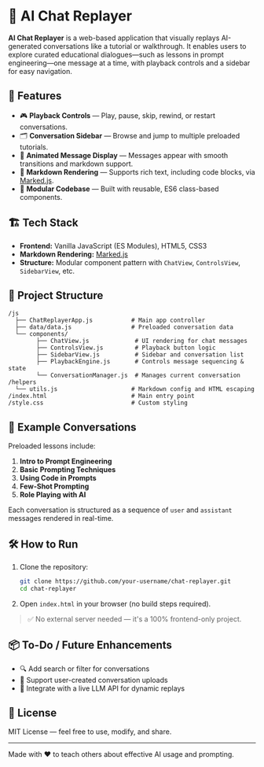 # 🧠 AI Chat Replayer

**AI Chat Replayer** is a web-based application that visually replays AI-generated conversations like a tutorial or walkthrough. It enables users to explore curated educational dialogues—such as lessons in prompt engineering—one message at a time, with playback controls and a sidebar for easy navigation.

## 🚀 Features

* 🎮 **Playback Controls** — Play, pause, skip, rewind, or restart conversations.
* 🗂 **Conversation Sidebar** — Browse and jump to multiple preloaded tutorials.
* 💬 **Animated Message Display** — Messages appear with smooth transitions and markdown support.
* 📜 **Markdown Rendering** — Supports rich text, including code blocks, via [Marked.js](https://marked.js.org/).
* 🧹 **Modular Codebase** — Built with reusable, ES6 class-based components.

## 🏗️ Tech Stack

* **Frontend:** Vanilla JavaScript (ES Modules), HTML5, CSS3
* **Markdown Rendering:** [Marked.js](https://github.com/markedjs/marked)
* **Structure:** Modular component pattern with `ChatView`, `ControlsView`, `SidebarView`, etc.

## 📁 Project Structure

```
/js
  ├── ChatReplayerApp.js           # Main app controller
  ├── data/data.js                 # Preloaded conversation data
  └── components/
        ├── ChatView.js             # UI rendering for chat messages
        ├── ControlsView.js         # Playback button logic
        ├── SidebarView.js          # Sidebar and conversation list
        ├── PlaybackEngine.js       # Controls message sequencing & state
        └── ConversationManager.js  # Manages current conversation
/helpers
  └── utils.js                     # Markdown config and HTML escaping
/index.html                        # Main entry point
/style.css                         # Custom styling
```

## 🥚 Example Conversations

Preloaded lessons include:

1. **Intro to Prompt Engineering**
2. **Basic Prompting Techniques**
3. **Using Code in Prompts**
4. **Few-Shot Prompting**
5. **Role Playing with AI**

Each conversation is structured as a sequence of `user` and `assistant` messages rendered in real-time.

## 🛠️ How to Run

1. Clone the repository:

   ```bash
   git clone https://github.com/your-username/chat-replayer.git
   cd chat-replayer
   ```

2. Open `index.html` in your browser (no build steps required).

> ✅ No external server needed — it's a 100% frontend-only project.

## 📦 To-Do / Future Enhancements

* 🔍 Add search or filter for conversations
* 📂 Support user-created conversation uploads
* 🧠 Integrate with a live LLM API for dynamic replays

## 📄 License

MIT License — feel free to use, modify, and share.

---

Made with ❤️ to teach others about effective AI usage and prompting.